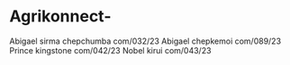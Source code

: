 # Agrikonnect-
Abigael sirma chepchumba com/032/23
Abigael chepkemoi com/089/23
Prince kingstone com/042/23
Nobel kirui com/043/23
